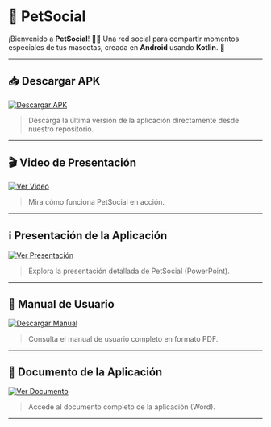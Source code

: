 # 🐾 PetSocial

¡Bienvenido a **PetSocial**! 🐶🐱
Una red social para compartir momentos especiales de tus mascotas, creada en **Android** usando **Kotlin**. 📱

---

## 📥 Descargar APK
[![Descargar APK](https://img.shields.io/badge/Descargar-APK-blue)](https://github.com/Sahori0701/PetSocial/releases/download/v1.0.0/PetSocial.apk)

> Descarga la última versión de la aplicación directamente desde nuestro repositorio.

---

## 🎬 Video de Presentación
[![Ver Video](https://img.shields.io/badge/Ver-Video-red)](https://github.com/Sahori0701/PetSocial/releases/download/v1.0.0/VideoPresentacionPetSocial.mp4)

> Mira cómo funciona PetSocial en acción.

---

## ℹ️ Presentación de la Aplicación
[![Ver Presentación](https://img.shields.io/badge/Ver-Presentación-orange)](Sahori0701/PetSocial/releases/download/v1.0.0/PetSocial.pptx)

> Explora la presentación detallada de PetSocial (PowerPoint).

---

## 📖 Manual de Usuario
[![Descargar Manual](https://img.shields.io/badge/Descargar-Manual-green)](Sahori0701/PetSocial/releases/download/v1.0.0/ManualPetSocial.pdf)

> Consulta el manual de usuario completo en formato PDF.

---

## 📄 Documento de la Aplicación
[![Ver Documento](https://img.shields.io/badge/Ver-Documento-lightgrey)](URL_DEL_DOCUMENTO_WORD)

> Accede al documento completo de la aplicación (Word).

---
